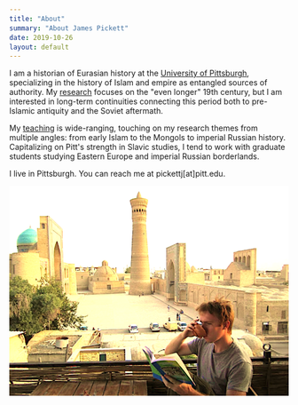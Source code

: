 ```yaml
---
title: "About"
summary: "About James Pickett"
date: 2019-10-26
layout: default
---
```


I am a historian of Eurasian history at the [University of Pittsburgh](http://www.history.pitt.edu/people/james-pickett), specializing in the history of Islam and empire as entangled sources of authority. My [research](https://pitt.academia.edu/JamesPickett/Journal-Articles) focuses on the "even longer" 19th century, but I am interested in long-term continuities connecting this period both to pre-Islamic antiquity and the Soviet aftermath.

My [teaching](https://pitt.academia.edu/JamesPickett/Syllabi) is wide-ranging, touching on my research themes from multiple angles: from early Islam to the Mongols to imperial Russian history. Capitalizing on Pitt's strength in Slavic studies, I tend to work with graduate students studying Eastern Europe and imperial Russian borderlands.

I live in Pittsburgh. You can reach me at pickettj[at]pitt.edu.

![Researcher Portrait](assets/images/bukh_james_wht.png "James in Bukhara")
